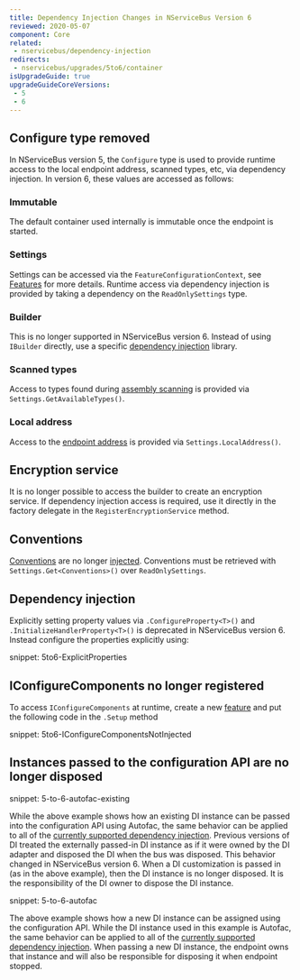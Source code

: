 ```yaml
---
title: Dependency Injection Changes in NServiceBus Version 6
reviewed: 2020-05-07
component: Core
related:
 - nservicebus/dependency-injection
redirects:
 - nservicebus/upgrades/5to6/container
isUpgradeGuide: true
upgradeGuideCoreVersions:
 - 5
 - 6
---
```



## Configure type removed

In NServiceBus version 5, the `Configure` type is used to provide runtime access to the local endpoint address, scanned types, etc, via dependency injection. In version 6, these values are accessed as follows:

### Immutable

The default container used internally is immutable once the endpoint is started.

### Settings

Settings can be accessed via the `FeatureConfigurationContext`, see [Features](/nservicebus/pipeline/features.md) for more details. Runtime access via dependency injection is provided by taking a dependency on the `ReadOnlySettings` type.


### Builder

This is no longer supported in NServiceBus version 6. Instead of using `IBuilder` directly, use a specific [dependency injection](/nservicebus/dependency-injection/) library.


### Scanned types

Access to types found during [assembly scanning](/nservicebus/hosting/assembly-scanning.md) is provided via `Settings.GetAvailableTypes()`.


### Local address

Access to the [endpoint address](/nservicebus/endpoints/) is provided via `Settings.LocalAddress()`.


## Encryption service

It is no longer possible to access the builder to create an encryption service. If dependency injection access is required, use it directly in the factory delegate in the `RegisterEncryptionService` method.


## Conventions

[Conventions](/nservicebus/messaging/conventions.md) are no longer [injected](/nservicebus/dependency-injection/). Conventions must be retrieved with `Settings.Get<Conventions>()` over `ReadOnlySettings`.


## Dependency injection

Explicitly setting property values via `.ConfigureProperty<T>()` and `.InitializeHandlerProperty<T>()` is deprecated in NServiceBus version 6. Instead configure the properties explicitly using:

snippet: 5to6-ExplicitProperties


## IConfigureComponents no longer registered

To access `IConfigureComponents` at runtime, create a new [feature](/nservicebus/pipeline/features.md) and put the following code in the `.Setup` method

snippet: 5to6-IConfigureComponentsNotInjected


## Instances passed to the configuration API are no longer disposed

snippet: 5-to-6-autofac-existing

While the above example shows how an existing DI instance can be passed into the configuration API using Autofac, the same behavior can be applied to all of the [currently supported dependency injection](/nservicebus/dependency-injection/). Previous versions of DI treated the externally passed-in DI instance as if it were owned by the DI adapter and disposed the DI when the bus was disposed. This behavior changed in NServiceBus version 6. When a DI customization is passed in (as in the above example), then the DI instance is no longer disposed. It is the responsibility of the DI owner to dispose the DI instance. 

snippet: 5-to-6-autofac

The above example shows how a new DI instance can be assigned using the configuration API. While the DI instance used in this example is Autofac, the same behavior can be applied to all of the [currently supported dependency injection](/nservicebus/dependency-injection/). When passing a new DI instance, the endpoint owns that instance and will also be responsible for disposing it when endpoint stopped.
